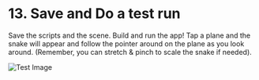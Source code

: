 # 13. Save and Do a test run

Save the scripts and the scene. Build and run the app! Tap a plane and the snake will appear and follow the pointer around on the plane as you look around. (Remember, you can stretch & pinch to scale the snake if needed).

![Test Image](https://codelabs.developers.google.com/codelabs/arcore-intro/img/270c01202b4c4ab5.png)